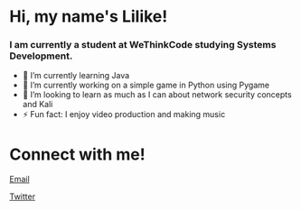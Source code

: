 # Hi, my name's Lilike!

### I am currently a student at WeThinkCode studying Systems Development.

- 🌱 I’m currently learning Java
- 🔭 I’m currently working on a simple game in Python using Pygame
- 🤔 I’m looking to learn as much as I can about network security concepts and Kali
- ⚡ Fun fact: I enjoy video production and making music

# Connect with me!
[Email](lilike.nel@gmail.com)

[Twitter](https://twitter.com/lilikenel)
